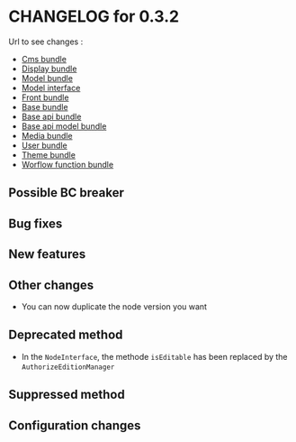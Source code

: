 # CHANGELOG for 0.3.2

Url to see changes : 

 - [Cms bundle](https://github.com/open-orchestra/open-orchestra-cms-bundle/compare/v0.3.1...v0.3.2)
 - [Display bundle](https://github.com/open-orchestra/open-orchestra-display-bundle/compare/v0.3.1...v0.3.2)
 - [Model bundle](https://github.com/open-orchestra/open-orchestra-model-bundle/compare/v0.3.1...v0.3.2)
 - [Model interface](https://github.com/open-orchestra/open-orchestra-model-interface/compare/v0.3.1...v0.3.2)
 - [Front bundle](https://github.com/open-orchestra/open-orchestra-front-bundle/compare/v0.3.1...v0.3.2)
 - [Base bundle](https://github.com/open-orchestra/open-orchestra-base-bundle/compare/v0.3.1...v0.3.2)
 - [Base api bundle](https://github.com/open-orchestra/open-orchestra-base-api-bundle/compare/v0.3.1...v0.3.2)
 - [Base api model bundle](https://github.com/open-orchestra/open-orchestra-base-api-mongo-model-bundle/compare/v0.3.1...v0.3.2)
 - [Media bundle](https://github.com/open-orchestra/open-orchestra-media-bundle/compare/v0.3.1...v0.3.2)
 - [User bundle](https://github.com/open-orchestra/open-orchestra-user-bundle/compare/v0.3.1...v0.3.2)
 - [Theme bundle](https://github.com/open-orchestra/open-orchestra-theme-bundle/compare/v0.3.1...v0.3.2)
 - [Worflow function bundle](https://github.com/open-orchestra/open-orchestra-worflow-function-bundle/compare/v0.3.1...v0.3.2)

## Possible BC breaker

## Bug fixes

## New features

## Other changes

 - You can now duplicate the node version you want

## Deprecated method

 - In the `NodeInterface`, the methode `isEditable` has been replaced by the `AuthorizeEditionManager`

## Suppressed method

## Configuration changes
